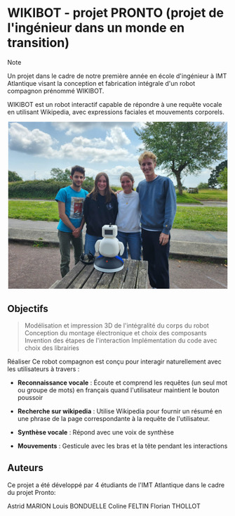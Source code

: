 # WIKIBOT - projet PRONTO (projet de l'ingénieur dans un monde en transition)

> [!NOTE]
> 
> Un projet dans le cadre de notre première année en école d'ingénieur à IMT Atlantique visant la conception et fabrication intégrale d'un robot compagnon prénommé WIKIBOT.

WIKIBOT est un robot interactif capable de répondre à une requête vocale en utilisant Wikipedia, avec expressions faciales et mouvements corporels.

<div align="center">
<img src="./images/Equipe.jpg" width=500>
</div>

## Objectifs

> Modélisation et impression 3D de l'intégralité du corps du robot
> Conception du montage électronique et choix des composants
> Invention des étapes de l'interaction
> Implémentation du code avec choix des librairies

Réaliser Ce robot compagnon est conçu pour interagir naturellement avec les utilisateurs à travers :

* **Reconnaissance vocale** : Écoute et comprend les requêtes (un seul mot ou groupe de mots) en français quand l'utilisateur maintient le bouton poussoir 

* **Recherche sur wikipedia** : Utilise Wikipedia pour fournir un résumé en une phrase de la page correspondante à la requête de l'utilisateur.

* **Synthèse vocale** : Répond avec une voix de synthèse


* **Mouvements** : Gesticule avec les bras et la tête pendant les interactions

## Auteurs

Ce projet a été développé par 4 étudiants de l'IMT Atlantique dans le cadre du projet Pronto:

Astrid MARION
Louis BONDUELLE
Coline FELTIN
Florian THOLLOT
